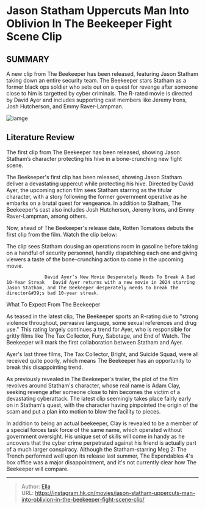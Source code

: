# Jason Statham Uppercuts Man Into Oblivion In The Beekeeper Fight Scene Clip


## SUMMARY 



  A new clip from The Beekeeper has been released, featuring Jason Statham taking down an entire security team.   The Beekeeper stars Statham as a former black ops soldier who sets out on a quest for revenge after someone close to him is targetted by cyber criminals.   The R-rated movie is directed by David Ayer and includes supporting cast members like Jeremy Irons, Josh Hutcherson, and Emmy Raver-Lampman.  

![iamge](https://static1.srcdn.com/wordpress/wp-content/uploads/2024/01/jason-statham-as-adam-clay-in-the-beekeeper.jpg)

## Literature Review

The first clip from The Beekeeper has been released, showing Jason Statham’s character protecting his hive in a bone-crunching new fight scene.




The Beekeeper&#39;s first clip has been released, showing Jason Statham deliver a devastating uppercut while protecting his hive. Directed by David Ayer, the upcoming action film sees Statham starring as the titular character, with a story following the former government operative as he embarks on a brutal quest for vengeance. In addition to Statham, The Beekeeper&#39;s cast also includes Josh Hutcherson, Jeremy Irons, and Emmy Raver-Lampman, among others. 




Now, ahead of The Beekeeper&#39;s release date, Rotten Tomatoes debuts the first clip from the film. Watch the clip below:


 

The clip sees Statham dousing an operations room in gasoline before taking on a handful of security personnel, handily dispatching each one and giving viewers a taste of the bone-crunching action to come in the upcoming movie.

                  David Ayer’s New Movie Desperately Needs To Break A Bad 10-Year Streak   David Ayer returns with a new movie in 2024 starring Jason Statham, and The Beekeeper desperately needs to break the director&#39;s bad 10-year streak.   


 What To Expect From The Beekeeper 
          




As teased in the latest clip, The Beekeeper sports an R-rating due to &#34;strong violence throughout, pervasive language, some sexual references and drug use.&#34; This rating largely continues a trend for Ayer, who is responsible for gritty films like The Tax Collector, Fury, Sabotage, and End of Watch. The Beekeeper will mark the first collaboration between Statham and Ayer. 



Ayer&#39;s last three films, The Tax Collector, Bright, and Suicide Squad, were all received quite poorly, which means The Beekeeper has an opportunity to break this disappointing trend.




As previously revealed in The Beekeeper&#39;s trailer, the plot of the film revolves around Statham&#39;s character, whose real name is Adam Clay, seeking revenge after someone close to him becomes the victim of a devastating cyberattack. The latest clip seemingly takes place fairly early on in Statham&#39;s quest, with the character having pinpointed the origin of the scam and put a plan into motion to blow the facility to pieces.




In addition to being an actual beekeeper, Clay is revealed to be a member of a special forces task force of the same name, which operated without government oversight. His unique set of skills will come in handy as he uncovers that the cyber crime perpetrated against his friend is actually part of a much larger conspiracy. Although the Statham-starring Meg 2: The Trench performed well upon its release last summer, The Expendables 4&#39;s box office was a major disappointment, and it&#39;s not currently clear how The Beekeeper will compare.



---

> Author: [Ella](https://instagram.hk.cn/)  
> URL: https://instagram.hk.cn/movies/jason-statham-uppercuts-man-into-oblivion-in-the-beekeeper-fight-scene-clip/  


